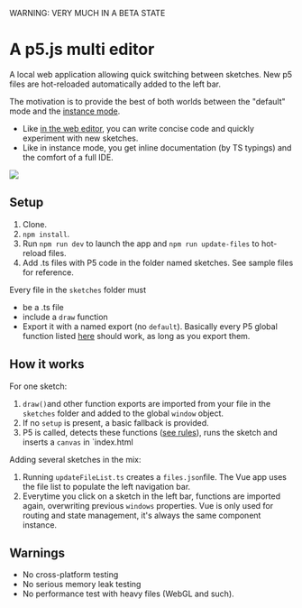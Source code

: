 WARNING: VERY MUCH IN A BETA STATE

# A p5.js multi editor

A local web application allowing quick switching between sketches. New p5 files are hot-reloaded automatically added to the left  bar.

The motivation is to provide the best of both worlds between the "default" mode and the [instance mode](https://github.com/processing/p5.js/wiki/Global-and-instance-mode#when-is-global-mode-assumed).

- Like [in the web editor](https://editor.p5js.org/), you can write concise code and quickly experiment with new sketches.
- Like in instance mode, you get inline documentation (by TS typings) and the comfort of a full IDE.

![](screenshot.png)

## Setup

1. Clone.
2. `npm install`.
5. Run `npm run dev` to launch the app and `npm run update-files` to hot-reload files.
6. Add .ts files with P5 code in the folder named sketches. See sample files for reference.

Every file in the `sketches` folder must

- be a .ts file
- include a `draw` function
- Export it with a named export (no `default`). Basically every P5 global function listed [here](https://github.com/processing/p5.js/blob/main/src/core/friendly_errors/fes_core.js#L80) should work, as long as you export them.

## How it works

For one sketch:

1. `draw()`and other function exports are imported from your file in the `sketches` folder and added to the global `window` object.
2. If no `setup` is present, a basic fallback is provided.
2. P5 is called, detects these functions ([see rules](https://github.com/processing/p5.js/wiki/Global-and-instance-mode#when-is-global-mode-assumed)), runs the sketch and inserts a `canvas` in `index.html

Adding several sketches in the mix:

1. Running `updateFileList.ts` creates a `files.json`file. The Vue app uses the file list to populate the left navigation bar.
2. Everytime  you click on a sketch in the left bar, functions are imported again, overwriting previous `windows` properties. Vue is only used for routing and state management, it's always the same component instance.

## Warnings

- No cross-platform testing
- No serious memory leak testing
- No performance test with heavy files (WebGL and such).

